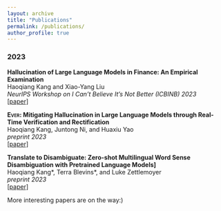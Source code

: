 ```yaml
---
layout: archive
title: "Publications"
permalink: /publications/
author_profile: true
---
```


### 2023

**Hallucination of Large Language Models in Finance: An Empirical Examination** \
Haoqiang Kang and Xiao-Yang Liu  \
*NeurIPS Workshop on I Can’t Believe It’s Not Better (ICBINB) 2023* \
[[paper]](https://neurips.cc/virtual/2023/76519)

**<span style="font-variant: small-caps;">Ever</span>: Mitigating Hallucination in Large Language Models through Real-Time Verification and Rectification**\
Haoqiang Kang, Juntong Ni, and Huaxiu Yao \
*preprint 2023* \
[[paper]](https://arxiv.org/abs/2311.09114)

**Translate to Disambiguate: Zero-shot Multilingual Word Sense Disambiguation with Pretrained Language Models]** \
Haoqiang Kang\*, Terra Blevins\*, and Luke Zettlemoyer \
*preprint 2023* \
[[paper]](https://arxiv.org/abs/2304.13803)


More interesting papers are on the way:)
